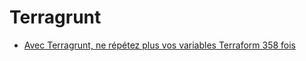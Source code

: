 # Terragrunt
* [Avec Terragrunt, ne répétez plus vos variables Terraform 358 fois](https://blog.zwindler.fr/2022/08/29/terragrunt-ne-repetez-plus-vos-variables-terraform/)